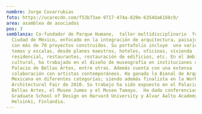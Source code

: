 ```yaml
---
nombre: Jorge Covarrubias
foto: https://ucarecdn.com/f53b73ae-9717-474a-820e-6354da6168c9/
area: asamblea de asociados
pos: 3
semblanza: Co-fundador de Parque Humano,  taller multidisciplinario  fundado en
  Ciudad de México, enfocado en la integración de arquitectura, paisaje y arte
  con más de 70 proyectos construidos. Su portafolio incluye  una variedad de
  temas y escalas, desde planes maestros, hoteles, oficinas, vivienda
  residencial, restaurantes, restauración de edificios, etc. En el ámbito
  cultural, ha trabajado en el diseño de museografía en instituciones como el
  Palacio de Bellas Artes, entre otras. Además cuenta con una extensa
  colaboración con artistas contemporáneos. Ha ganado la Bienal de Arquitectura
  Mexicana en diferentes categorías; siendo además finalista en la Work
  Architectural Fair de 2010. Su trabajo ha sido expuesto en el Palacio de
  Bellas Artes, el Museo Jumex y el Museo Tamayo.  Ha dado conferencias en The
  Graduate School of Design en Harvard University y Alvar Aalto Academy en
  Helsinki, Finlandia.
---
```

